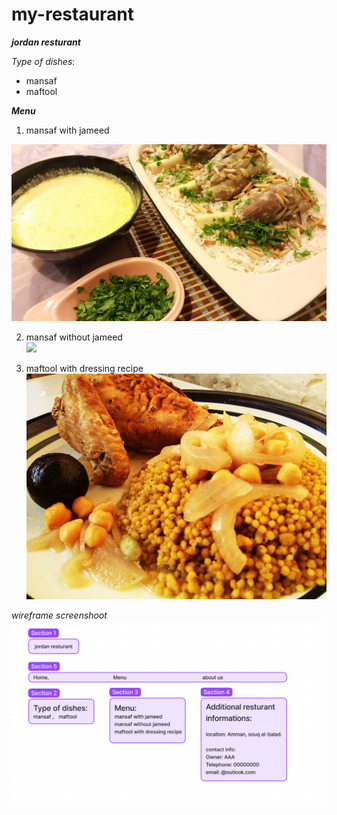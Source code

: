 # my-restaurant

**_jordan resturant_**    


_Type of dishes_:
* mansaf  
* maftool    

**_Menu_**
1.   mansaf with jameed

![](./images/1%20mansaf.jpg)

2. mansaf without jameed  
![](./images/1%201%20mansaf.jpg)  

3. maftool with dressing recipe  
![](./images/%D9%85%D9%81%D8%AA%D9%88%D9%84-%D9%81%D9%84%D8%B3%D8%B7%D9%8A%D9%86%D9%8A-%D9%81%D9%8A-%D8%A8%D8%A7%D8%B4%D8%A7%D9%83-%D8%B4%D9%87%D9%8A%D8%B1.jpg)  






_wireframe screenshoot_
![wireframe](./images/Screenshot%20(2749).png)